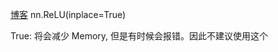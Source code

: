 [博客](https://discuss.pytorch.org/t/whats-the-difference-between-nn-relu-and-nn-relu-inplace-true/948/6)
nn.ReLU(inplace=True)

True: 将会减少 Memory, 但是有时候会报错。因此不建议使用这个